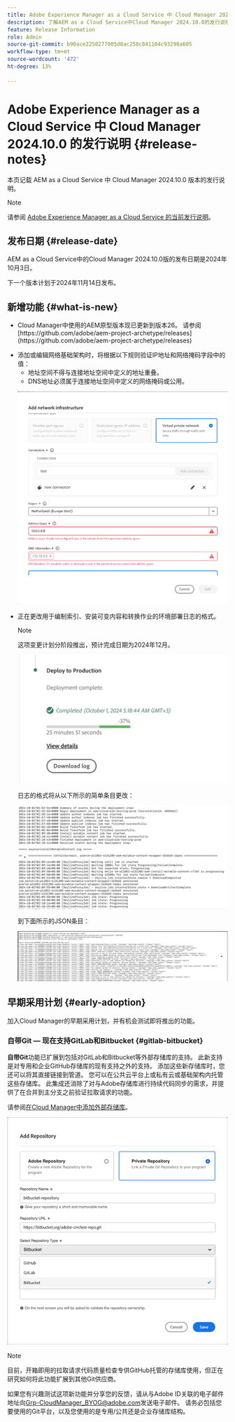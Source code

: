 ```yaml
---
title: Adobe Experience Manager as a Cloud Service 中 Cloud Manager 2024.10.0 的发行说明
description: 了解AEM as a Cloud Service中Cloud Manager 2024.10.0的发行说明。
feature: Release Information
role: Admin
source-git-commit: b90ace2250277005d8ac250c841104c93298a605
workflow-type: tm+mt
source-wordcount: '472'
ht-degree: 13%

---
```


# Adobe Experience Manager as a Cloud Service 中 Cloud Manager 2024.10.0 的发行说明 {#release-notes}

本页记载 AEM as a Cloud Service 中 Cloud Manager 2024.10.0 版本的发行说明。

>[!NOTE]
>
>请参阅 [Adobe Experience Manager as a Cloud Service 的当前发行说明](/help/release-notes/release-notes-cloud/release-notes-current.md)。

## 发布日期 {#release-date}

AEM as a Cloud Service中的Cloud Manager 2024.10.0版的发布日期是2024年10月3日。

下一个版本计划于2024年11月14日发布。

## 新增功能 {#what-is-new}

* <!-- BOTH CS & AMS --> Cloud Manager中使用的AEM原型版本现已更新到版本26。 请参阅[https://github.com/adobe/aem-project-archetype/releases](https://github.com/adobe/aem-project-archetype/releases)

<!-- (CMGR-59817) -->

* <!-- CS ONLY --> 添加或编辑网络基础架构时，将根据以下规则验证IP地址和网络掩码字段中的值：

   * 地址空间不得与连接地址空间中定义的地址重叠。
   * DNS地址必须属于连接地址空间中定义的网络掩码或公用。

  ![添加网络基础结构对话框](/help/implementing/cloud-manager/release-notes/assets/network-infrastructure-add.png)

* <!-- CS ONLY --> 正在更改用于编制索引、安装可变内容和转换作业的环境部署日志的格式。

  >[!NOTE]
  >
  >这项变更计划分阶段推出，预计完成日期为2024年12月。

  ![部署到生产卡](/help/implementing/cloud-manager/release-notes/assets/deploy-to-production-card.png)

  日志的格式将从以下所示的简单条目更改：

  ![显示简单条目的日志文件](/help/implementing/cloud-manager/release-notes/assets/log-file-simple-entry.png)

  到下面所示的JSON条目：

  ![日志文件，显示json条目](/help/implementing/cloud-manager/release-notes/assets/log-file-json-entry.png)


## 早期采用计划 {#early-adoption}

加入Cloud Manager的早期采用计划，并有机会测试即将推出的功能。

### 自带Git — 现在支持GitLab和Bitbucket {#gitlab-bitbucket}

<!-- BOTH CS & AMS -->

**自带Git**&#x200B;功能已扩展到包括对GitLab和Bitbucket等外部存储库的支持。 此新支持是对专用和企业GitHub存储库的现有支持之外的支持。 添加这些新存储库时，您还可以将其直接链接到管道。 您可以在公共云平台上或私有云或基础架构内托管这些存储库。 此集成还消除了对与Adobe存储库进行持续代码同步的需求，并提供了在合并到主分支之前验证拉取请求的功能。

请参阅[在Cloud Manager中添加外部存储库](/help/implementing/cloud-manager/managing-code/external-repositories.md)。

![添加存储库对话框](/help/implementing/cloud-manager/release-notes/assets/repositories-add-release-notes.png)

>[!NOTE]
>
>目前，开箱即用的拉取请求代码质量检查专供GitHub托管的存储库使用，但正在研究如何将此功能扩展到其他Git供应商。

如果您有兴趣测试这项新功能并分享您的反馈，请从与Adobe ID关联的电子邮件地址向[Grp-CloudManager_BYOG@adobe.com](mailto:Grp-CloudManager_BYOG@adobe.com)发送电子邮件。 请务必包括您要使用的Git平台，以及您使用的是专用/公共还是企业存储库结构。


<!-- ## Bug fixes




## Known Issues {#known-issues} -->
